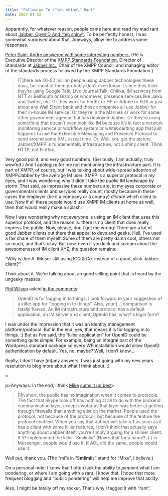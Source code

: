 ```yaml
---
title: "Follow-up To \"teh shiny\" Rant"
date: 2007-01-22
---
```


Apparently, for whatever reason, people came here and read my mad rant about
[Jabber, OpenID And “teh shiny’‘][1]. To be perfectly honest, I was somewhat surprised about that. Anyways, allow me to address some responses.

[Peter Saint-Andre answered with some interesting numbers.][2] (He is Executive Director of the [XMPP Standards Foundation][3], Director of Standards at [Jabber Inc.][4], Chair of the XMPP Council, and managing editor of the standards process followed by the XMPP Standards Foundation.)

> [T]here are 40-50 million people using Jabber technologies these days, but most of them probably don’t even know it since they think they’re using Google Talk, Live Journal Talk, Chikka, IM services from NTT or BellSouth or Gizmo or whomever, presence services like Jaiku and Twitter, etc. Or they work for FedEx or HP or Adobe or EDS or just about any Wall Street bank and those companies all use Jabber for their in-house IM service. Or they’re in the Marines or work for some other government agency that has deployed Jabber. Or they’re using something that doesn’t even look like IM because it’s in fact a network monitoring service or workflow system or whiteboarding app that just happens to use the Extensible Messaging and Presence Protocol to send around some XML in real time. Or. Well, you get the picture. Jabber/XMPP is fundamentally infrastructure, not a shiny client. Think HTTP, not Firefox.

Very good point, and very good numbers. (Seriously, I am actually, truly wow’ed.) And I apologize for me not mentioning the infrastructure part. It is part of XMPP, of course, but I was talking about wide-spread adoption of XMPP/Jabber by the average IM user. XMPP is a superior protocol in my eyes,
and I was wondering why it didn’t take the _public_ IM landscape by storm.
That said, as impressive these numbers are, in my eyes corporate or governmental clients and services really count, mostly because in these cases the employer (be it a company or a country) _dictate_ which client to use. Now if all these people would use XMPP IM clients at home as well, then that would really make a splash.

Now I was wondering why not everyone is using an IM client that uses this superior protocol, and the reason is: there is no client that does really impress the public. Now, please, don’t get me wrong: There are a lot of good Jabber clients out there that appeal to devs and geeks. Hell, I’ve used a fair share of them myself. Some of them are pretty damn cool, others not so much,
and that’s okay. But now, even if you kick and scream about the awesomeness of IM client XYZ, the question remains:

“Why is Joe A. IMuser still using ICQ & Co. instead of a good, slick Jabber client?”

Think about it. We’re talking about an good selling point that is heard by the ungeeky masses.

[Phil Wilson][5] asked [in the comments][6]:

> OpenID is for logging in to things. I look forward to your suggestion of a killer app for “logging in to things”. Also, your [..] comparison is fatally flawed. An IM infrastructure and protocol has a default application, an IM server and client, OpenId has, what? a login form?

I was under the impression that it was an identity management platform/protocol. But in the end, yes, that means it is for logging in to things. ;) But as I’ve said, the “killer application” for OpenID could be something quite simple. For example, being an integral part of the Wordpress standard package so every WP installation would allow OpenID authentication by default. Yes, no, maybe? Well, I don’t know…

Really, I don’t have (m)any answers. I was just going with my new years resolution to blog more about what I think about. :)

<

p>Anyways: In the end, I think [Mike][7] [sums it up best][8]>

> [I]n short, the public has no imagination when it comes to protocols. The fact that Skype took off has nothing at all to do with the backend communication layer, except insofar as that layer was better at getting through firewalls than anything else on the market. People used the protocol,
not because of the protocol, but because of the feature the protocol enabled.
When you say that Jabber will take off as soon as it has a client with some killer features, I don’t think that actually says anything about Jabber itself: you’re simply arguing for a shinier client. If Y! implemented the killer “Smilmiis” (How’s that for a name? :) ) in Messenger, people would use it. If AOL did the same, people would use it.

Well put, thank you. (The “mi”s in “S**mi**l**mi**is” stand for “Mike”, I believe.)

On a personal note: I know that I often lack the ability to _pinpoint_ what I am pondering, or where I am going with a rant. I know that. I hope that more frequent blogging and “public pondering” will help me improve that ability.

Also, I might be totally off my rocker. That’s why I tagged it with “rant”.

[1]: http://carlo.zottmann.org/2007/01/19/jabber-openid-and-teh-shiny
[2]: http://saint-andre.com/blog/2007-01.html#2007-01-19T12:37
[3]: http://www.xmpp.org/xsf/
[4]: http://www.jabber.com/
[5]: http://philwilson.org/blog/
[6]: http://carlo.zottmann.org/2007/01/19/jabber-openid-and-teh-shiny/#comment-5135
[7]: http://www.mikewest.org/
[8]: http://</p


